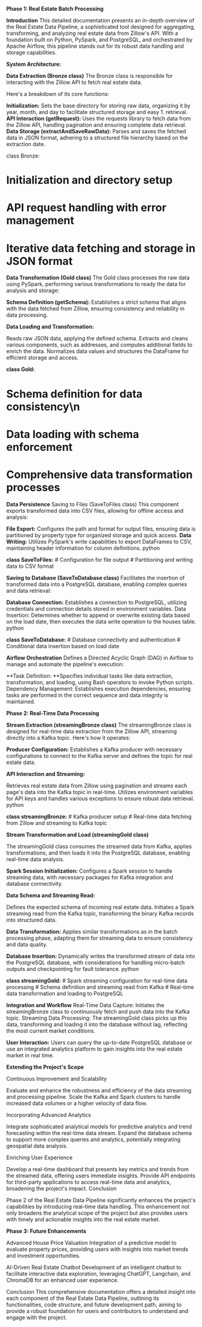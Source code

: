 **Phase 1: Real Estate Batch Processing**

**Introduction**
This detailed documentation presents an in-depth overview of the Real Estate Data Pipeline, a sophisticated tool designed for aggregating, transforming, and analyzing real estate data from Zillow's API. With a foundation built on Python, PySpark, and PostgreSQL, and orchestrated by Apache Airflow, this pipeline stands out for its robust data handling and storage capabilities.

**System Architecture:**

**Data Extraction (Bronze class)**
The Bronze class is responsible for interacting with the Zillow API to fetch real estate data. 

Here's a breakdown of its core functions:

**Initialization:** Sets the base directory for storing raw data, organizing it by year, month, and day to facilitate structured storage and easy 1. retrieval.
**API Interaction (getRequest):** Uses the requests library to fetch data from the Zillow API, handling pagination and ensuring complete data retrieval.
**Data Storage (extractAndSaveRawData):** Parses and saves the fetched data in JSON format, adhering to a structured file hierarchy based on the extraction date.

class Bronze:
# Initialization and directory setup
# API request handling with error management
# Iterative data fetching and storage in JSON format
    
**Data Transformation (Gold class)**
The Gold class processes the raw data using PySpark, performing various transformations to ready the data for analysis and storage:

**Schema Definition (getSchema):** Establishes a strict schema that aligns with the data fetched from Zillow, ensuring consistency and reliability in data processing.

**Data Loading and Transformation:**

Reads raw JSON data, applying the defined schema.
Extracts and cleans various components, such as addresses, and computes additional fields to enrich the data.
Normalizes data values and structures the DataFrame for efficient storage and access.

**class Gold:**
 # Schema definition for data consistency\n
 # Data loading with schema enforcement
 # Comprehensive data transformation processes
    
**Data Persistence**
Saving to Files (SaveToFiles class)
This component exports transformed data into CSV files, allowing for offline access and analysis:

**File Export:** Configures the path and format for output files, ensuring data is partitioned by property type for organized storage and quick access.
**Data Writing:** Utilizes PySpark's write capabilities to export DataFrames to CSV, maintaining header information for column definitions.
python

**class SaveToFiles:**
    # Configuration for file output
    # Partitioning and writing data to CSV format
    
**Saving to Database (SaveToDatabase class)**
Facilitates the insertion of transformed data into a PostgreSQL database, enabling complex queries and data retrieval:

**Database Connection:** Establishes a connection to PostgreSQL, utilizing credentials and connection details stored in environment variables.
Data Insertion: Determines whether to append or overwrite existing data based on the load date, then executes the data write operation to the houses table.
python

**class SaveToDatabase:**
    # Database connectivity and authentication
    # Conditional data insertion based on load date
    
**Airflow Orchestration**
Defines a Directed Acyclic Graph (DAG) in Airflow to manage and automate the pipeline's execution:

**Task Definition: **Specifies individual tasks like data extraction, transformation, and loading, using Bash operators to invoke Python scripts.
Dependency Management: Establishes execution dependencies, ensuring tasks are performed in the correct sequence and data integrity is maintained.

**Phase 2: Real-Time Data Processing**

**Stream Extraction (streamingBronze class)**
The streamingBronze class is designed for real-time data extraction from the Zillow API, streaming directly into a Kafka topic. Here's how it operates:

**Producer Configuration:** Establishes a Kafka producer with necessary configurations to connect to the Kafka server and defines the topic for real estate data.

**API Interaction and Streaming:**

Retrieves real estate data from Zillow using pagination and streams each page's data into the Kafka topic in real-time.
Utilizes environment variables for API keys and handles various exceptions to ensure robust data retrieval.
python

**class streamingBronze:**
    # Kafka producer setup
    # Real-time data fetching from Zillow and streaming to Kafka topic
    
**Stream Transformation and Load (streamingGold class)**

The streamingGold class consumes the streamed data from Kafka, applies transformations, and then loads it into the PostgreSQL database, enabling real-time data analysis.

**Spark Session Initialization:** Configures a Spark session to handle streaming data, with necessary packages for Kafka integration and database connectivity.

**Data Schema and Streaming Read:**

Defines the expected schema of incoming real estate data.
Initiates a Spark streaming read from the Kafka topic, transforming the binary Kafka records into structured data.

**Data Transformation:**
Applies similar transformations as in the batch processing phase, adapting them for streaming data to ensure consistency and data quality.

**Database Insertion:**
Dynamically writes the transformed stream of data into the PostgreSQL database, with considerations for handling micro-batch outputs and checkpointing for fault tolerance.
python

**class streamingGold:**
    # Spark streaming configuration for real-time data processing
    # Schema definition and streaming read from Kafka
    # Real-time data transformation and loading to PostgreSQL
    
**Integration and Workflow**
Real-Time Data Capture: Initiates the streamingBronze class to continuously fetch and push data into the Kafka topic.
Streaming Data Processing: The streamingGold class picks up this data, transforming and loading it into the database without lag, reflecting the most current market conditions.

**User Interaction:** Users can query the up-to-date PostgreSQL database or use an integrated analytics platform to gain insights into the real estate market in real time.

**Extending the Project's Scope**

Continuous Improvement and Scalability

Evaluate and enhance the robustness and efficiency of the data streaming and processing pipeline.
Scale the Kafka and Spark clusters to handle increased data volumes or a higher velocity of data flow.

Incorporating Advanced Analytics

Integrate sophisticated analytical models for predictive analytics and trend forecasting within the real-time data stream.
Expand the database schema to support more complex queries and analytics, potentially integrating geospatial data analysis.

Enriching User Experience

Develop a real-time dashboard that presents key metrics and trends from the streamed data, offering users immediate insights.
Provide API endpoints for third-party applications to access real-time data and analytics, broadening the project's impact.
Conclusion

Phase 2 of the Real Estate Data Pipeline significantly enhances the project's capabilities by introducing real-time data handling. This enhancement not only broadens the analytical scope of the project but also provides users with timely and actionable insights into the real estate market.

**Phase 3: Future Enhancements**

Advanced House Price Valuation
Integration of a predictive model to evaluate property prices, providing users with insights into market trends and investment opportunities.

AI-Driven Real Estate Chatbot
Development of an intelligent chatbot to facilitate interactive data exploration, leveraging ChatGPT, Langchain, and ChromaDB for an enhanced user experience.

Conclusion
This comprehensive documentation offers a detailed insight into each component of the Real Estate Data Pipeline, outlining its functionalities, code structure, and future development path, aiming to provide a robust foundation for users and contributors to understand and engage with the project.
